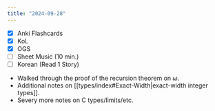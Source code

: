 ```yaml
---
title: "2024-09-28"
---
```


- [x] Anki Flashcards
- [x] KoL
- [x] OGS
- [ ] Sheet Music (10 min.)
- [ ] Korean (Read 1 Story)

* Walked through the proof of the recursion theorem on $\omega$.
* Additional notes on [[types/index#Exact-Width|exact-width integer types]].
* Severy more notes on C types/limits/etc.